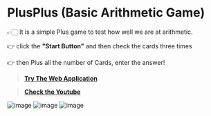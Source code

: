 # PlusPlus (Basic Arithmetic Game)
 👉🏻 It is a simple Plus game to test how well we are at arithmetic.
 
 👉 click the **"Start Button"** and then check the cards three times 
 
 👉 then Plus all the number of Cards, enter the answer!
 
 >**[Try The Web Application](plusplus-buqqyomeu-espark.vercel.app)**
 
 >**[Check the Youtube]( https://youtu.be/kinTQCQPFbw )**
 

![image](https://user-images.githubusercontent.com/88071251/198871667-386dbb64-f8c4-41c9-9d37-6c0a693515b7.png)
![image](https://user-images.githubusercontent.com/88071251/198871694-8e4af680-3085-42d7-ac6e-c679b21d419c.png)
![image](https://user-images.githubusercontent.com/88071251/198871739-d900b5f3-f45c-49e3-889d-d7299b7b7701.png)
